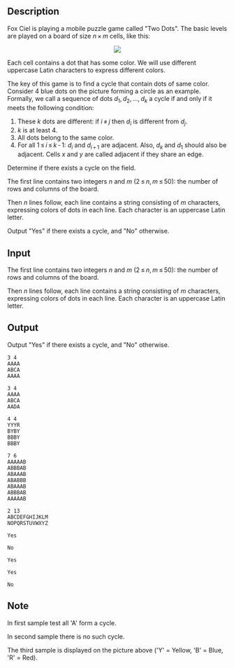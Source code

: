 ## Description

<div><p>Fox Ciel is playing a mobile puzzle game called "Two Dots". The basic levels are played on a board of size <span class="tex-span"><i>n</i> × <i>m</i></span> cells, like this:</p><center><img class="tex-graphics" src="file://ewoG4VNE.png" style="max-width: 100.0%;max-height: 100.0%;"></center><p>Each cell contains a dot that has some color. We will use different uppercase Latin characters to express different colors.</p><p>The key of this game is to find a cycle that contain dots of same color. Consider 4 blue dots on the picture forming a circle as an example. Formally, we call a sequence of dots <span class="tex-span"><i>d</i><sub class="lower-index">1</sub>, <i>d</i><sub class="lower-index">2</sub>, ..., <i>d</i><sub class="lower-index"><i>k</i></sub></span> a <span class="tex-font-style-underline">cycle</span> if and only if it meets the following condition:</p><ol> <li> These <span class="tex-span"><i>k</i></span> dots are different: if <span class="tex-span"><i>i</i> ≠ <i>j</i></span> then <span class="tex-span"><i>d</i><sub class="lower-index"><i>i</i></sub></span> is different from <span class="tex-span"><i>d</i><sub class="lower-index"><i>j</i></sub></span>. </li><li> <span class="tex-span"><i>k</i></span> is at least 4. </li><li> All dots belong to the same color. </li><li> For all <span class="tex-span">1 ≤ <i>i</i> ≤ <i>k</i> - 1</span>: <span class="tex-span"><i>d</i><sub class="lower-index"><i>i</i></sub></span> and <span class="tex-span"><i>d</i><sub class="lower-index"><i>i</i> + 1</sub></span> are adjacent. Also, <span class="tex-span"><i>d</i><sub class="lower-index"><i>k</i></sub></span> and <span class="tex-span"><i>d</i><sub class="lower-index">1</sub></span> should also be adjacent. Cells <span class="tex-span"><i>x</i></span> and <span class="tex-span"><i>y</i></span> are called adjacent if they share an edge. </li></ol><p>Determine if there exists a <span class="tex-font-style-underline">cycle</span> on the field.</p></div><div class="input-specification"><p>The first line contains two integers <span class="tex-span"><i>n</i></span> and <span class="tex-span"><i>m</i></span> (<span class="tex-span">2 ≤ <i>n</i>, <i>m</i> ≤ 50</span>): the number of rows and columns of the board.</p><p>Then <span class="tex-span"><i>n</i></span> lines follow, each line contains a string consisting of <span class="tex-span"><i>m</i></span> characters, expressing colors of dots in each line. Each character is an uppercase Latin letter.</p></div><div class="output-specification"><p>Output "<span class="tex-font-style-tt">Yes</span>" if there exists a <span class="tex-font-style-underline">cycle</span>, and "<span class="tex-font-style-tt">No</span>" otherwise.</p></div>

## Input

<p>The first line contains two integers <span class="tex-span"><i>n</i></span> and <span class="tex-span"><i>m</i></span> (<span class="tex-span">2 ≤ <i>n</i>, <i>m</i> ≤ 50</span>): the number of rows and columns of the board.</p><p>Then <span class="tex-span"><i>n</i></span> lines follow, each line contains a string consisting of <span class="tex-span"><i>m</i></span> characters, expressing colors of dots in each line. Each character is an uppercase Latin letter.</p>

## Output

<p>Output "<span class="tex-font-style-tt">Yes</span>" if there exists a <span class="tex-font-style-underline">cycle</span>, and "<span class="tex-font-style-tt">No</span>" otherwise.</p>





```input1
3 4
AAAA
ABCA
AAAA

```




```input2
3 4
AAAA
ABCA
AADA

```




```input3
4 4
YYYR
BYBY
BBBY
BBBY

```




```input4
7 6
AAAAAB
ABBBAB
ABAAAB
ABABBB
ABAAAB
ABBBAB
AAAAAB

```




```input5
2 13
ABCDEFGHIJKLM
NOPQRSTUVWXYZ

```




```output1
Yes

```




```output2
No

```




```output3
Yes

```




```output4
Yes

```




```output5
No

```



## Note

<p>In first sample test all '<span class="tex-font-style-tt">A</span>' form a cycle.</p><p>In second sample there is no such cycle.</p><p>The third sample is displayed on the picture above ('<span class="tex-font-style-tt">Y</span>' = Yellow, '<span class="tex-font-style-tt">B</span>' = Blue, '<span class="tex-font-style-tt">R</span>' = Red).</p>
